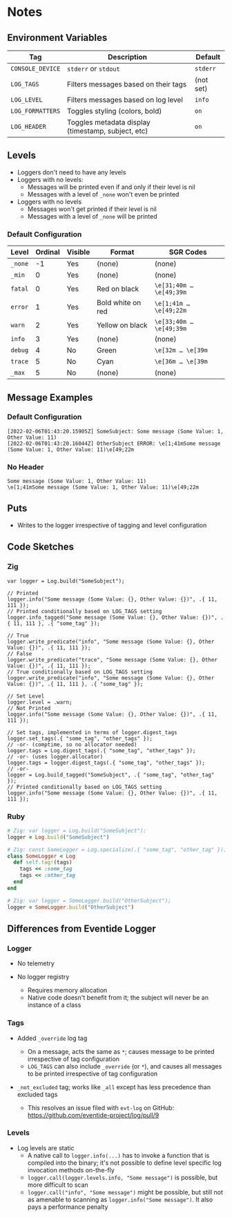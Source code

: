 # Notes

## Environment Variables

| Tag              | Description                                        | Default
| ---              | ---                                                | ---
| `CONSOLE_DEVICE` | `stderr` or `stdout`                               | `stderr`
| `LOG_TAGS`       | Filters messages based on their tags               | (not set)
| `LOG_LEVEL`      | Filters messages based on log level                | `info`
| `LOG_FORMATTERS` | Toggles styling (colors, bold)                     | `on`
| `LOG_HEADER`     | Toggles metadata display (timestamp, subject, etc) | `on`

## Levels

- Loggers don't need to have any levels
- Loggers with no levels:
  - Messages will be printed even if and only if their level is nil
  - Messages with a level of `_none` won't even be printed
- Loggers with no levels
  - Messages won't get printed if their level is nil
  - Messages with a level of `_none` will be printed

### Default Configuration

| Level    | Ordinal | Visible | Format            | SGR Codes
| ---      | ---     | ---     | ---               | ---
| `_none`  | -1      | Yes     | (none)            | (none)
| `_min`   | 0       | Yes     | (none)            | (none)
| `fatal`  | 0       | Yes     | Red on black      | `\e[31;40m … \e[49;39m`
| `error`  | 1       | Yes     | Bold white on red | `\e[1;41m … \e[49;22m`
| `warn`   | 2       | Yes     | Yellow on black   | `\e[33;40m … \e[49;39m`
| `info`   | 3       | Yes     | (none)            | (none)
| `debug`  | 4       | No      | Green             | `\e[32m … \e[39m`
| `trace`  | 5       | No      | Cyan              | `\e[36m … \e[39m`
| `_max`   | 5       | No      | (none)            | (none)

## Message Examples

### Default Configuration

```
[2022-02-06T01:43:20.15905Z] SomeSubject: Some message (Some Value: 1, Other Value: 11)
[2022-02-06T01:43:20.16044Z] OtherSubject ERROR: \e[1;41mSome message (Some Value: 1, Other Value: 11)\e[49;22m
```

### No Header

```
Some message (Some Value: 1, Other Value: 11)
\e[1;41mSome message (Some Value: 1, Other Value: 11)\e[49;22m
```

## Puts

- Writes to the logger irrespective of tagging and level configuration

## Code Sketches

### Zig

``` zig
var logger = Log.build("SomeSubject");

// Printed
logger.info("Some message (Some Value: {}, Other Value: {})", .{ 11, 111 });
// Printed conditionally based on LOG_TAGS setting
logger.info_tagged("Some message (Some Value: {}, Other Value: {})", .{ 11, 111 }, .{ "some_tag" });

// True
logger.write_predicate("info", "Some message (Some Value: {}, Other Value: {})", .{ 11, 111 });
// False
logger.write_predicate("trace", "Some message (Some Value: {}, Other Value: {})", .{ 11, 111 });
// True conditionally based on LOG_TAGS setting
logger.write_predicate("info", "Some message (Some Value: {}, Other Value: {})", .{ 11, 111 }, .{ "some_tag" });

// Set Level
logger.level = .warn;
// Not Printed
logger.info("Some message (Some Value: {}, Other Value: {})", .{ 11, 111 });

// Set tags, implemented in terms of logger.digest_tags
logger.set_tags(.{ "some_tag", "other_tags" });
// -or- (comptime, so no allocator needed)
logger.tags = Log.digest_tags(.{ "some_tag", "other_tags" });
// -or- (uses logger.allocator)
logger.tags = logger.digest_tags(.{ "some_tag", "other_tags" });
// -or-
logger = Log.build_tagged("SomeSubject", .{ "some_tag", "other_tag" });
// Printed conditionally based on LOG_TAGS setting
logger.info("Some message (Some Value: {}, Other Value: {})", .{ 11, 111 });
```

### Ruby

``` ruby
# Zig: var logger = Log.build("SomeSubject");
logger = Log.build("SomeSubject")

# Zig: const SomeLogger = Log.specialize(.{ "some_tag", "other_tag" });
class SomeLogger < Log
  def self.tag!(tags)
    tags << :some_tag
    tags << :other_tag
  end
end

# Zig: var logger = SomeLogger.build("OtherSubject");
logger = SomeLogger.build("OtherSubject")
```

## Differences from Eventide Logger

### Logger

- No telemetry

- No logger registry
  - Requires memory allocation
  - Native code doesn't benefit from it; the subject will never be an instance
    of a class

### Tags

- Added `_override` log tag
  - On a message, acts the same as `*`; causes message to be printed
    irrespective of tag configuration
  - `LOG_TAGS` can also include `_override` (or `*`), and causes all messages
    to be printed irrespective of tag configuration

- `_not_excluded` tag; works like `_all` except has less precedence than
  excluded tags
  - This resolves an issue filed with `evt-log` on GitHub:
    https://github.com/eventide-project/log/pull/9

### Levels

- Log levels are static
  - A native call to `logger.info(...)` has to invoke a function that is
    compiled into the binary; it's not possible to define level specific log
    invocation methods on-the-fly
  - `logger.call(logger.levels.info, "Some message")` is possible, but more
    difficult to scan
  - `logger.call("info", "Some message")` might be possible, but still not as
    amenable to scanning as `logger.info("Some message")`. It also pays a
    performance penalty
